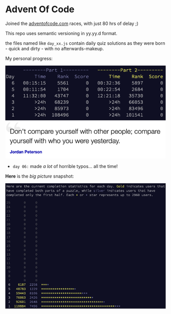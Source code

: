 # Advent Of Code

Joined the [adventofcode.com](https://adventofcode.com) races, with just 80 hrs of delay ;)

This repo uses semantic versioning in yy.yy.d format.

the files named like `day_xx.js` contain daily quiz solutions as they were born -
quick and dirty - with no afterwards-makeup.

My personal progress:

![](progress.png) ![](quote.png)

* `day 06:` made _a lot_ of horrible typos... all the time!

**Here** is the _big picture_ snapshot:

![](stats.png)
